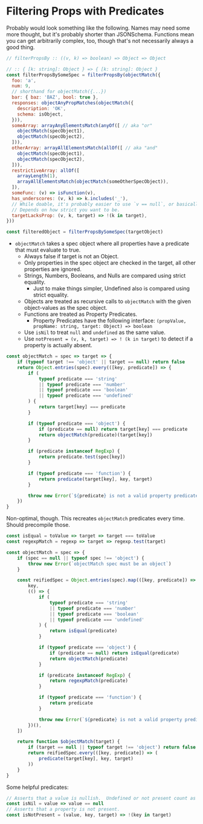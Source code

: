 Filtering Props with Predicates
===============================

Probably would look something like the following.  Names may need some more thought, but it's probably shorter than JSONSchema.  Functions mean you can get arbitrarily complex, too, though that's not necessarily always a good thing.

```js
// filterPropsBy :: ((v, k) => boolean) => Object => Object

// :: { [k: string]: Object } => { [k: string]: Object }
const filterPropsBySomeSpec = filterPropsBy(objectMatch({
  foo: 'a',
  num: 9,
  // shorthand for objectMatch({...})
  bar: { baz: 'BAZ', bool: true },
  responses: objectAnyPropMatches(objectMatch({
    description: 'OK',
    schema: isObject,
  })),
  someArray: arrayAnyElementsMatch(anyOf([ // aka "or"
    objectMatch(specObject1),
    objectMatch(specObject2),
  ])),
  otherArray: arrayAllElementsMatch(allOf([ // aka "and"
    objectMatch(specObject1),
    objectMatch(specObject2),
  ])),
  restrictiveArray: allOf([
    arrayLength(1),
    arrayAllElementsMatch(objectMatch(someOtherSpecObject)),
  ]),
  someFunc: (v) => isFunction(v),
  has_underscores: (v, k) => k.includes('_'),
  // While doable, it's probably easier to use `v == null`, or basically `isNil`.
  // Depends on how strict you want to be.
  targetLacksProp: (v, k, target) => !(k in target),
}))

const filteredObject = filterPropsBySomeSpec(targetObject)
```

- `objectMatch` takes a spec object where all properties have a predicate that must evaluate to true.
    - Always false if target is not an Object.
    - Only properties in the spec object are checked in the target, all other properties are ignored.
    - Strings, Numbers, Booleans, and Nulls are compared using strict equality.
        - Just to make things simpler, Undefined also is compared using strict equality.
    - Objects are treated as recursive calls to `objectMatch` with the given object-values as the spec object.
    - Functions are treated as Property Predicates.
        - Property Predicates have the following interface: `(propValue, propName: string, target: Object) => boolean`
    - Use `isNil` to treat `null` and `undefined` as the same value.
    - Use `notPresent = (v, k, target) => ! (k in target)` to detect if a property is actually absent.

```js
const objectMatch = spec => target => {
    if (typeof target !== 'object' || target == null) return false
    return Object.entries(spec).every(([key, predicate]) => {
        if (
            typeof predicate === 'string'
            || typeof predicate === 'number'
            || typeof predicate === 'boolean'
            || typeof predicate === 'undefined'
        ) {
            return target[key] === predicate
        }

        if (typeof predicate === 'object') {
            if (predicate == null) return target[key] === predicate
            return objectMatch(predicate)(target[key])
        }

        if (predicate instanceof RegExp) {
            return predicate.test(spec[key])
        }

        if (typeof predicate === 'function') {
            return predicate(target[key], key, target)
        }

        throw new Error(`${predicate} is not a valid property predicate`)
    })
}
```

Non-optimal, though.  This recreates `objectMatch` predicates every time.  Should precompile those.

```js
const isEqual = toValue => target => target === toValue
const regexpMatch = regexp => target => regexp.test(target)

const objectMatch = spec => {
    if (spec == null || typeof spec !== 'object') {
        throw new Error(`objectMatch spec must be an object`)
    }

    const reifiedSpec = Object.entries(spec).map(([key, predicate]) => [
        key,
        (() => {
            if (
                typeof predicate === 'string'
                || typeof predicate === 'number'
                || typeof predicate === 'boolean'
                || typeof predicate === 'undefined'
            ) {
                return isEqual(predicate)
            }

            if (typeof predicate === 'object') {
                if (predicate == null) return isEqual(predicate)
                return objectMatch(predicate)
            }

            if (predicate instanceof RegExp) {
                return regexpMatch(predicate)
            }

            if (typeof predicate === 'function') {
                return predicate
            }

            throw new Error(`${predicate} is not a valid property predicate`)
        })(),
    ])

    return function $objectMatch(target) {
        if (target == null || typeof target !== 'object') return false
        return reifiedSpec.every(([key, predicate]) => (
            predicate(target[key], key, target)
        ))
    }
}
```

Some helpful predicates:

```js
// Asserts that a value is nullish.  Undefined or not present count as nullish.
const isNil = value => value == null
// Asserts that a property is not present.
const isNotPresent = (value, key, target) => !(key in target)
```
